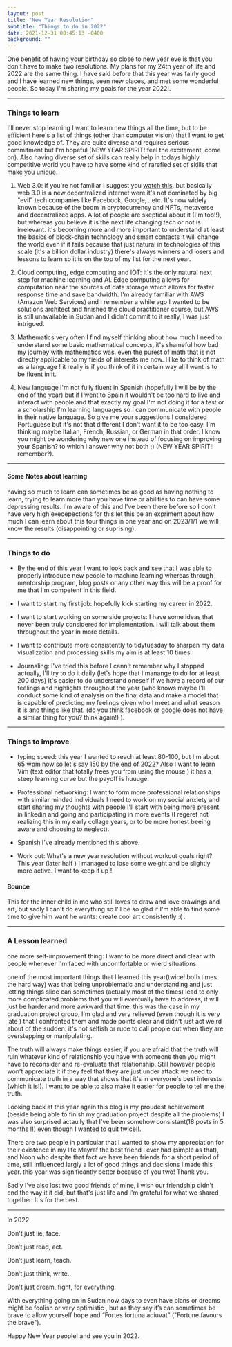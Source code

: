 ```yaml
---
layout: post
title: "New Year Resolution"
subtitle: "Things to do in 2022"
date: 2021-12-31 00:45:13 -0400
background: ""
---
```



One benefit of having your birthday so close to new year eve is that you don't have to make two resolutions. My plans for my 24th year of life and 2022 are the same thing. I have said before that this year was fairly good and I have learned new things, seen new places, and met some wonderful people. So today I'm sharing my goals for the year 2022!.

---

### Things to learn

I'll never stop learning I want to learn new things all the time, but to be efficient here's a list of things (other than computer vision) that I want to get good knowledge of. They are quite diverse and requires serious commitment but I'm hopeful (NEW YEAR SPIRIT!!feel the excitement, come on). Also having diverse set of skills can really help in todays highly competitive world you have to have some kind of rarefied set of skills that make you unique.

1. Web 3.0: if you're not familiar I suggest you [watch this](https://www.youtube.com/watch?v=wHTcrmhskto), but basically web 3.0 is a new decentralized internet were it's not dominated by big "evil" tech companies like Facebook, Google, ..etc. It's now widely known because of the boom in cryptocurrency and NFTs, metaverse  and decentralized apps.
A lot of people are skeptical about it (I'm too!!), but whereas you believe it is the next life changing tech or not is irrelevant. it's becoming more and more important to understand at least the basics of block-chain technology and smart contacts it will change the world even if it fails because that just natural in technologies of this scale (it's a billion dollar industry) there's always winners and losers and lessons to learn so it is on the top of my list for the next year.

2. Cloud computing, edge computing and IOT: it's the only natural next step for machine learning and AI. Edge computing allows for computation near the sources of data storage which allows for faster response time and save bandwidth.
 I'm already familiar with AWS (Amazon Web Services) and I remember a while ago I wanted to be solutions architect and finished the cloud practitioner course, but AWS is still unavailable in Sudan and I didn't commit to it really, I was just intrigued.

3. Mathematics very often I find myself thinking about how much I need to understand some basic mathematical concepts, it's shameful how bad my journey with mathematics was. even the purest of math that is not directly applicable to my fields of interests me now. I like to think of math as a language ! it really is if you think of it in certain way all I want is to be fluent in it.

4. New language I'm not fully fluent in Spanish (hopefully I will be by the end of the year) but if I went to Spain it wouldn't be too hard to live and interact with people and that exactly my goal I'm not doing it for a test or a scholarship I'm learning languages so I can communicate with people in their native language.
So give me your suggestions I considered Portuguese but it's not that different I don't want it to be too easy. I'm thinking maybe Italian, French, Russian, or German in that order. I know you might be wondering why new one instead of focusing on improving your Spanish? to which I answer why not both ;)
(NEW YEAR SPIRIT!! remember?).

---

#### Some Notes about learning

having so much to learn can sometimes be as good as having nothing to learn, trying to learn more than you have time or abilities to can have some depressing results. I'm aware of this and I've been there before so I don't have very high execepections for this let this be an expriment about how much I can learn about this four things in one year and on 2023/1/1 we will know the results (disappointing or suprising).

---

### Things to do

- By the end of this year I want to look back and see that I was able to properly introduce new people to machine learning whereas through mentorship program, blog posts or any other way this will be a proof for me that I'm competent in this field.
- I want to start my first job: hopefully kick starting my career in 2022.

- I want to start working on some side projects: I have some ideas that never been truly considered for implementation. I will talk about them throughout the year in more details.

- I want to contribute more consistently to tidytuesday to sharpen my data visualization and processing skills my aim is at least 10 times.

- Journaling: I've tried this before I cann't remember why I stopped actually, I'll try to do it daily (let's hope that  I manange to do for at least 200 days)
It's easier to do understand oneself if we have a record of our feelings and highlights throughout the year (who knows maybe I'll conduct some kind of analysis on the final data and make a model that is capable of predicting my feelings given who I meet and what season it is and things like that. (do you think facebook or google does not have a similar thing for you? think again!) ).

---

### Things to improve

- typing speed: this year I wanted to reach at least 80-100, but I'm about 65 wpm now so let's say 150 by the end of 2022? Also I want to learn Vim (text editor that totally frees you from using the mouse ) it has a steep learning curve but the payoff is huuuge.

- Professional networking: I want to form more professional relationships with similar minded individuals I need to work on my social anxiety and start sharing my thoughts with people I'll start with being more present in linkedin and going and participating in more events (I regeret not realizing this in my early collage years, or to be more honest beeing aware and choosing to neglect).

- Spanish I've already mentioned this above.

- Work out: What's a new year resolution without workout goals right? This year (later half ) I managed to lose some weight and be slightly more active. I want to keep it up !

#### Bounce

This for the inner child in me who still loves to draw and love drawings and art, but sadly I can't do everything so I'll be so glad if I'm able to find some time to give him want he wants: create cool art consistently :( .

---

### A Lesson learned

one more self-improvement thing: I  want to be more direct and clear with people whenever I'm faced with uncomfortable or wierd situations.

one of the most important things that I learned this year(twice! both times the hard way) was that being unproblematic and understanding and just letting things slide can sometimes (actually most of the times) lead to only more complicated problems that you will eventually have to address, it will just be harder and more awkward that time. this was the case in my graduation project group, I'm glad and very relieved (even though it is very late ) that I confronted them and made points clear and didn't just act weird about of the sudden. it's not selfish or rude to call people out when they are overstepping or manipulating.

The truth will always make things easier, if you are afraid that the truth will ruin whatever kind of relationship you have with someone then you might have to reconsider and re-evaluate that relationship. Still however people won't appreciate it if they feel that they are just under attack we need to communicate truth in a way that shows that it's in everyone's best interests (which it is!). I want to be able to also make it easier for people to tell me the truth.

Looking back at this year again this blog is my proudest achievement (beside being able to finish my graduation project despite all the problems) I was also surprised actaully that I've been somehow consistant(18 posts in 5 months !!) even though I wanted to quit twice!!.

There are two people in particular that I wanted to show my appreciation for their existence in my life Mayraf the best friend I ever had (simple as that), and Noon who despite that fact we have been friends for a short period of time, still influenced largly a lot of good things and decisions I made this year. this year was significantly better because of you two! Thank you.

Sadly I've also lost two good friends of mine, I wish our friendship didn't end the way it it did, but that's just life and I'm grateful for what we shared together. It's for the best.

---

In 2022

Don't just lie, face.

Don’t just read, act. 

Don’t just learn, teach. 

Don’t just think, write.

Don't just dream, fight, for everything.

With everything going on in Sudan now days to even have  plans or dreams might be foolish or very optimistic , but as they say it’s can sometimes be brave to allow yourself hope and “Fortes fortuna adiuvat” ("Fortune favours the brave").

Happy New Year people! and see you in 2022.